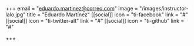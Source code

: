 +++
email = "eduardo.martinez@correo.com"
image = "/images/instructor-lalo.jpg"
title = "Eduardo Martínez"
[[social]]
icon = "ti-facebook"
link = "#"
[[social]]
icon = "ti-twitter-alt"
link = "#"
[[social]]
icon = "ti-github"
link = "#"

+++
